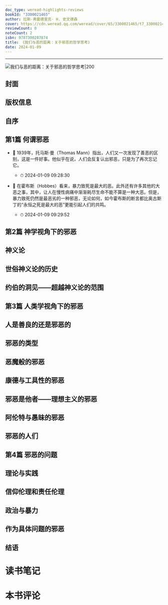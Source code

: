 ```yaml
---
doc_type: weread-highlights-reviews
bookId: "3300021465"
author: 拉斯·弗雷德里克· H. 史文德森
cover: https://cdn.weread.qq.com/weread/cover/65/3300021465/t7_3300021465.jpg
reviewCount: 0
noteCount: 2
isbn: 9787300287874
title: 《我们与恶的距离：关于邪恶的哲学思考》
date: 2024-01-09
---
```


---

![ 我们与恶的距离：关于邪恶的哲学思考|200](https://cdn.weread.qq.com/weread/cover/65/3300021465/t7_3300021465.jpg)


## 封面

## 版权信息

## 自序

## 第1篇 何谓邪恶


- 📌 1939年，托马斯·曼（Thomas Mann）指出，人们又一次发现了善恶的区别，这是一件好事。他似乎在说，人们会反复认出邪恶，只是为了再次忘记它。 
    - ⏱ 2024-01-09 09:28:30 

- 📌 在霍布斯（Hobbes）看来，暴力致死是最大的恶。此外还有许多其他的大恶之事，其中，让人在慢性病痛中渐渐耗尽生命不能不算是一种大恶。但是，暴力致死仍然是最恶劣的一种邪恶，无论如何，如今霍布斯的断言都比奥古斯丁的“永恒之死是最大的恶”更能引起人们的共鸣。 
    - ⏱ 2024-01-09 09:29:52 
## 第2篇 神学视角下的邪恶

## 神义论

## 世俗神义论的历史

## 约伯的洞见——超越神义论的范围

## 第3篇 人类学视角下的邪恶

## 人是善良的还是邪恶的

## 邪恶的类型

## 恶魔般的邪恶

## 康德与工具性的邪恶

## 邪恶是他者——理想主义的邪恶

## 阿伦特与愚昧的邪恶

## 邪恶的人们

## 第4篇 邪恶的问题

## 理论与实践

## 信仰伦理和责任伦理

## 政治与暴力

## 作为具体问题的邪恶

## 结语


# 读书笔记


# 本书评论
